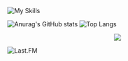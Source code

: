 <!-- - Currently learning Java -->


![My Skills](https://skillicons.dev/icons?i=idea,java&theme=dark)  

![Anurag's GitHub stats](https://github-readme-stats.vercel.app/api?username=maersel&show_icons=true&theme=synthwave)
![Top Langs](https://github-readme-stats.vercel.app/api/top-langs/?username=maersel&theme=synthwave)
<p align="center">
  <img src="https://streak-stats.demolab.com?user=Maersel&theme=synthwave" />
</p>
  
  
![Last.FM](https://github-readme-lastfm-stats.netlify.app/.netlify/functions/card?user=maersel&theme=dark&show_scrobbles=true)  

<!---
Maersel/Maersel is a ✨ special ✨ repository because its `README.md` (this file) appears on your GitHub profile.
You can click the Preview link to take a look at your changes.
![willianrod's wakatime stats](https://github-readme-stats.vercel.app/api/wakatime?username=maersel)
--->
